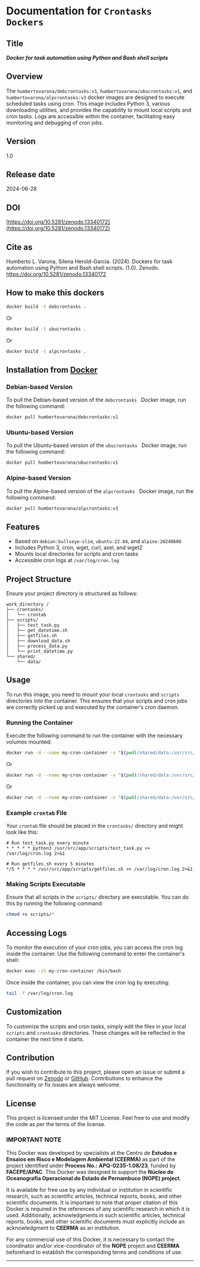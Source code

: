 
# Documentation for `Crontasks Dockers` 

## Title

***Docker for task automation using Python and Bash shell scripts***

 
## Overview

The `humbertovarona/debcrontasks:v1`,  `humbertovarona/ubucrontasks:v1`, and `humbertovarona/alpcrontasks:v3` docker images are designed to execute scheduled tasks using cron. This image includes Python 3, various downloading utilities, and provides the capability to mount local scripts and cron tasks. Logs are accessible within the container, facilitating easy monitoring and debugging of cron jobs.

## Version

1.0

## Release date

2024-06-28

## DOI

[https://doi.org/10.5281/zenodo.13340172](https://doi.org/10.5281/zenodo.13340172)

## Cite as

Humberto L. Varona, Silena Herold-Garcia. (2024). Dockers for task automation using Python and Bash shell scripts. (1.0). Zenodo. https://doi.org/10.5281/zenodo.13340172

## How to make this dockers

```bash
docker build -t debcrontasks .
```

Or

```bash
docker build -t ubucrontasks .
```

Or

```bash
docker build -t alpcrontasks .
```

## Installation from [Docker](https://hub.docker.com/u/humbertovarona)

### Debian-based Version

To pull the Debian-based version of the `debcrontasks ` Docker image, run the following command:

```bash
docker pull humbertovarona/debcrontasks:v1
```

### Ubuntu-based Version

To pull the Ubuntu-based version of the `ubucrontasks ` Docker image, run the following command:

```bash
docker pull humbertovarona/ubucrontasks:v1
```

### Alpine-based Version

To pull the Alpine-based version of the `alpcrontasks ` Docker image, run the following command:

```bash
docker pull humbertovarona/alpcrontasks:v3
```

## Features

- Based on `debian:bullseye-slim`, `ubuntu:22.04`, and `alpine:20240606`  
- Includes Python 3, cron, wget, curl, axel, and wget2
- Mounts local directories for scripts and cron tasks
- Accessible cron logs at `/var/log/cron.log`

## Project Structure

Ensure your project directory is structured as follows:

```
work_directory /
├── crontasks/
│   └── crontab
├── scripts/
│   ├── test_task.py
│   ├── get_datetime.sh
│   ├── getfiles.sh
│   ├── download_data.sh
│   ├── process_data.py
│   └── print_datetime.py
└── shared/
    └── data/
```

## Usage

To run this image, you need to mount your local `crontasks` and `scripts` directories into the container. This ensures that your scripts and cron jobs are correctly picked up and executed by the container's cron daemon.

### Running the Container

Execute the following command to run the container with the necessary volumes mounted:

```sh
docker run -d --name my-cron-container -v "$(pwd)/shared/data:/usr/src/app/shared/data" -v "$(pwd)/crontasks:/usr/src/app/crontasks" -v "$(pwd)/scripts:/usr/src/app/scripts" humbertovarona/debcrontasks:v1
```

Or

```sh
docker run -d --name my-cron-container -v "$(pwd)/shared/data:/usr/src/app/shared/data" -v "$(pwd)/crontasks:/usr/src/app/crontasks" -v "$(pwd)/scripts:/usr/src/app/scripts" humbertovarona/ubucrontasks:v1
```

Or 

```sh
docker run -d --name my-cron-container -v "$(pwd)/shared/data:/usr/src/app/shared/data" -v "$(pwd)/crontasks:/usr/src/app/crontasks" -v "$(pwd)/scripts:/usr/src/app/scripts" humbertovarona/alpcrontasks:v3
```

### Example `crontab` File

Your `crontab` file should be placed in the `crontasks/` directory and might look like this:

```plaintext
# Run test_task.py every minute
* * * * * python3 /usr/src/app/scripts/test_task.py >> /var/log/cron.log 2>&1

# Run getfiles.sh every 5 minutes
*/5 * * * * /usr/src/app/scripts/getfiles.sh >> /var/log/cron.log 2>&1
```

### Making Scripts Executable

Ensure that all scripts in the `scripts/` directory are executable. You can do this by running the following command:

```sh
chmod +x scripts/*
```

## Accessing Logs

To monitor the execution of your cron jobs, you can access the cron log inside the container. Use the following command to enter the container's shell:

```sh
docker exec -it my-cron-container /bin/bash
```

Once inside the container, you can view the cron log by executing:

```sh
tail -f /var/log/cron.log
```

## Customization

To customize the scripts and cron tasks, simply edit the files in your local `scripts` and `crontasks` directories. These changes will be reflected in the container the next time it starts.

## Contribution

If you wish to contribute to this project, please open an issue or submit a pull request on [Zenodo](https://doi.org/10.5281/zenodo.13340172) or [GitHub](https://github.com/humbertovarona/crontasks). Contributions to enhance the functionality or fix issues are always welcome.

## License

This project is licensed under the MIT License. Feel free to use and modify the code as per the terms of the license.

### IMPORTANT NOTE

This Docker was developed by specialists at the Centro de **Estudos e Ensaios em Risco e Modelagem Ambiental (CEERMA)** as part of the project identified under **Process No.: APQ-0235-1.08/23**, funded by **FACEPE/APAC**. This Docker was designed to support the **Núcleo de Oceanografia Operacional do Estado de Pernambuco (NOPE) project**.

It is available for free use by any individual or institution in scientific research, such as scientific articles, technical reports, books, and other scientific documents. It is important to note that proper citation of this Docker is required in the references of any scientific research in which it is used. Additionally, acknowledgments in such scientific articles, technical reports, books, and other scientific documents must explicitly include an acknowledgment to **CEERMA** as an institution.

For any commercial use of this Docker, it is necessary to contact the coordinator and/or vice-coordinator of the **NOPE** project and **CEERMA** beforehand to establish the corresponding terms and conditions of use.

---

